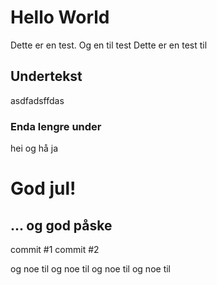 # Hello World

Dette er en test. Og en til test
Dette er en test til

## Undertekst

asdfadsffdas

### Enda lengre under

hei og hå ja

# God jul! 

## ... og god påske 


commit #1
commit #2

og noe til
og noe til
og noe til
og noe til
